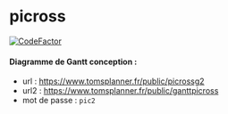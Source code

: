 # picross

[![CodeFactor](https://www.codefactor.io/repository/github/valentinp72/picross/badge)](https://www.codefactor.io/repository/github/valentinp72/picross)

#### Diagramme de Gantt conception : 
- url : https://www.tomsplanner.fr/public/picrossg2
- url2 : https://www.tomsplanner.fr/public/ganttpicross
- mot de passe : `pic2`
